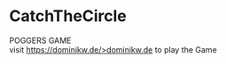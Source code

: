 # CatchTheCircle
POGGERS GAME <br>
visit <a href="url">https://dominikw.de/>dominikw.de</a> to play the Game
